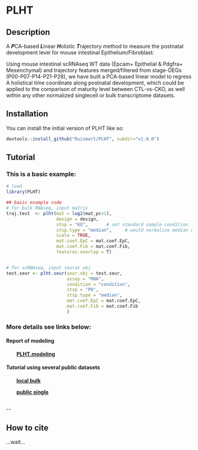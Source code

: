 # PLHT

## Description     

A ***P***CA-based ***L***inear ***H***olistic ***T***rajectory method to measure the postnatal development level for mouse intestinal Epithelium/Fibroblast: 

Using mouse intestinal scRNAseq WT data (Epcam+ Epithelial & Pdgfra+ Mesenchymal) and trajectory features merged/filtered from stage-DEGs (P00-P07-P14-P21-P28), we have built a PCA-based linear model to regress A holistical time coordinate along postnatal development, which could be applied to the comparison of maturity level between CTL-vs-CKO, as well within any other normalized singlecell or bulk transcriptome datasets.


## Installation       

You can install the initial version of PLHT like so:

``` r
devtools::install_github("Ruismart/PLHT", subdir="v1.0.0")
```

## Tutorial            

### This is a basic example:

``` r
# load
library(PLHT)

## basic example code
# for bulk RNAseq, input matrix
traj.test  <- plht(mat = log2(mat_pc+1),
                   design = design,
                   stsp = "KO",       # set standard sample condition
                   stsp.type = "median",     # would normalize median of standard to base level
                   scale = TRUE,
                   mat.coef.EpC = mat.coef.EpC,
                   mat.coef.Fib = mat.coef.Fib,
                   features.overlap = T)


# for scRNAseq, input seurat obj
test.seur <- plht.seur(seur.obj = test.seur,
                       assay = "RNA",
                       condition = "condition",
                       stsp = "P0",
                       stsp.type = "median",
                       mat.coef.EpC = mat.coef.EpC,
                       mat.coef.Fib = mat.coef.Fib
                       )
```

### More details see links below: 


#### Report of modeling
  &emsp;&emsp;[**PLHT.modeling**](https://github.com/Ruismart/PLHT/tree/main/tutorial/)       


#### Tutorial using several public datasets           

  &emsp;&emsp;[**local bulk**](https://github.com/Ruismart/PLHT/tree/main/tutorial/) 

  &emsp;&emsp;[**public single**](https://github.com/Ruismart/PLHT/tree/main/tutorial/) 



## 

--

## How to cite       

...wait...











